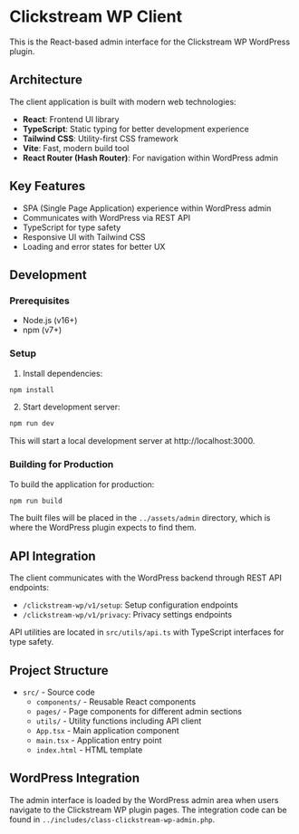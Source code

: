 # Clickstream WP Client

This is the React-based admin interface for the Clickstream WP WordPress plugin.

## Architecture

The client application is built with modern web technologies:

- **React**: Frontend UI library
- **TypeScript**: Static typing for better development experience
- **Tailwind CSS**: Utility-first CSS framework
- **Vite**: Fast, modern build tool
- **React Router (Hash Router)**: For navigation within WordPress admin

## Key Features

- SPA (Single Page Application) experience within WordPress admin
- Communicates with WordPress via REST API
- TypeScript for type safety
- Responsive UI with Tailwind CSS
- Loading and error states for better UX

## Development

### Prerequisites

- Node.js (v16+)
- npm (v7+)

### Setup

1. Install dependencies:

```bash
npm install
```

2. Start development server:

```bash
npm run dev
```

This will start a local development server at http://localhost:3000.

### Building for Production

To build the application for production:

```bash
npm run build
```

The built files will be placed in the `../assets/admin` directory, which is where the WordPress plugin expects to find them.

## API Integration

The client communicates with the WordPress backend through REST API endpoints:

- `/clickstream-wp/v1/setup`: Setup configuration endpoints
- `/clickstream-wp/v1/privacy`: Privacy settings endpoints

API utilities are located in `src/utils/api.ts` with TypeScript interfaces for type safety.

## Project Structure

- `src/` - Source code
  - `components/` - Reusable React components
  - `pages/` - Page components for different admin sections
  - `utils/` - Utility functions including API client
  - `App.tsx` - Main application component
  - `main.tsx` - Application entry point
  - `index.html` - HTML template

## WordPress Integration

The admin interface is loaded by the WordPress admin area when users navigate to the Clickstream WP plugin pages. The integration code can be found in `../includes/class-clickstream-wp-admin.php`. 